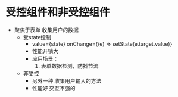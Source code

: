 # 受控组件和非受控组件

- 聚焦于表单 收集用户的数据
    - 受state控制
       - value={state} onChange={(e) => setState(e.target.value)}
       - 性能开销大
       - 应用场景：
           1. 表单数据检测，防抖节流
    - 非受控
       - 另外一种 收集用户输入的方法
       - 性能好 交互不强的